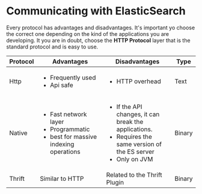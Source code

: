 # Communicating with ElasticSearch
Every protocol has advantages and disadvantages. It's important yo choose the correct one depending on the kind of
 the applications you are developing. It you are in doubt, choose the **HTTP Protocol** layer that is the standard
  protocol and is easy to use.
 
| Protocol | Advantages | Disadvantages | Type |
| --- | --- | --- | --- |
| Http | <ul><li>Frequently used</li><li>Api safe</li></ul> | <ul><li>HTTP overhead</li></ul> | Text |
| Native |<ul><li>Fast network layer</li><li>Programmatic</li><li>best for massive indexing operations</li></ul> | <ul><li>If the API changes, it can break the applications.</li><li>Requires the same version of the ES server</li><li>Only on JVM</li></ul> | Binary |
| Thrift | Similar to HTTP | Related to the Thrift Plugin | Binary |



